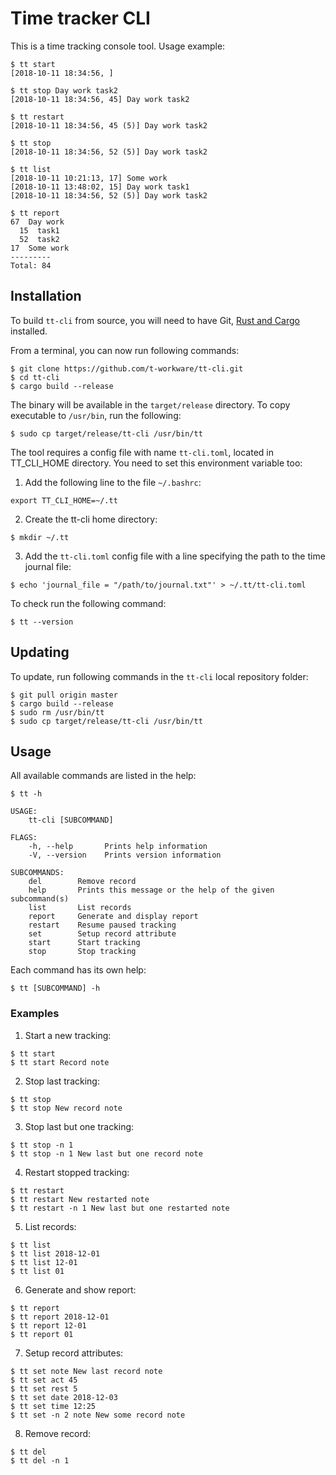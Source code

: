 # Time tracker CLI

This is a time tracking console tool. Usage example:

```
$ tt start
[2018-10-11 18:34:56, ]

$ tt stop Day work task2
[2018-10-11 18:34:56, 45] Day work task2

$ tt restart
[2018-10-11 18:34:56, 45 (5)] Day work task2

$ tt stop
[2018-10-11 18:34:56, 52 (5)] Day work task2

$ tt list
[2018-10-11 10:21:13, 17] Some work
[2018-10-11 13:48:02, 15] Day work task1
[2018-10-11 18:34:56, 52 (5)] Day work task2

$ tt report
67  Day work
  15  task1
  52  task2
17  Some work
---------
Total: 84
```

## Installation

To build `tt-cli` from source, you will need to have Git, [Rust and Cargo](https://www.rust-lang.org) installed.

From a terminal, you can now run following commands:

```
$ git clone https://github.com/t-workware/tt-cli.git
$ cd tt-cli
$ cargo build --release
```

The binary will be available in the `target/release` directory. To copy executable to `/usr/bin`, run the following:

```
$ sudo cp target/release/tt-cli /usr/bin/tt
```

The tool requires a config file with name `tt-cli.toml`, located in TT_CLI_HOME directory. You need to set this environment variable too:

1. Add the following line to the file `~/.bashrc`:
```
export TT_CLI_HOME=~/.tt
```
2. Create the tt-cli home directory:
```
$ mkdir ~/.tt
```
3. Add the `tt-cli.toml` config file with a line specifying the path to the time journal file:
```
$ echo 'journal_file = "/path/to/journal.txt"' > ~/.tt/tt-cli.toml
```

To check run the following command:

```
$ tt --version
```

## Updating

To update, run following commands in the `tt-cli` local repository folder:

```
$ git pull origin master
$ cargo build --release
$ sudo rm /usr/bin/tt
$ sudo cp target/release/tt-cli /usr/bin/tt
```

## Usage

All available commands are listed in the help:

```
$ tt -h
```
```
USAGE:
    tt-cli [SUBCOMMAND]

FLAGS:
    -h, --help       Prints help information
    -V, --version    Prints version information

SUBCOMMANDS:
    del        Remove record
    help       Prints this message or the help of the given subcommand(s)
    list       List records
    report     Generate and display report
    restart    Resume paused tracking
    set        Setup record attribute
    start      Start tracking
    stop       Stop tracking
```

Each command has its own help:
```
$ tt [SUBCOMMAND] -h
```

### Examples

1. Start a new tracking:
```
$ tt start
$ tt start Record note
```

2. Stop last tracking:
```
$ tt stop
$ tt stop New record note
```

3. Stop last but one tracking:
```
$ tt stop -n 1
$ tt stop -n 1 New last but one record note
```

4. Restart stopped tracking:
```
$ tt restart
$ tt restart New restarted note
$ tt restart -n 1 New last but one restarted note
```

5. List records:
```
$ tt list
$ tt list 2018-12-01
$ tt list 12-01
$ tt list 01
```

6. Generate and show report:
```
$ tt report
$ tt report 2018-12-01
$ tt report 12-01
$ tt report 01
```

7. Setup record attributes:
```
$ tt set note New last record note
$ tt set act 45
$ tt set rest 5
$ tt set date 2018-12-03
$ tt set time 12:25
$ tt set -n 2 note New some record note
```

8. Remove record:
```
$ tt del
$ tt del -n 1
```